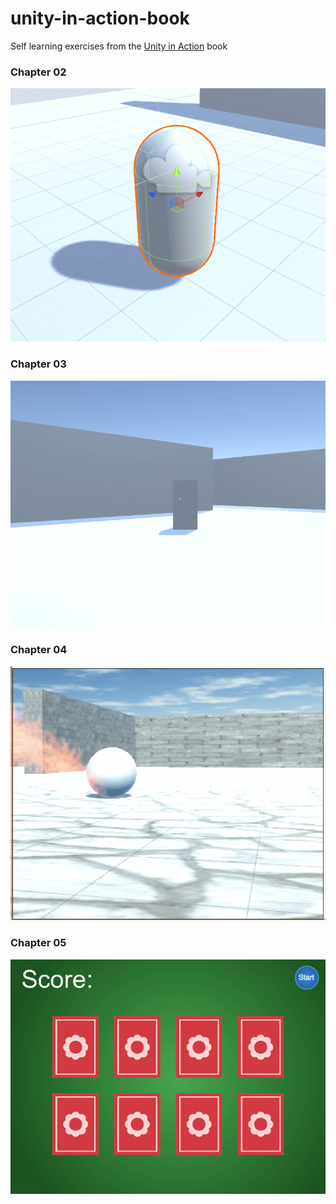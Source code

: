 # unity-in-action-book
Self learning exercises from the [Unity in Action](https://www.manning.com/books/unity-in-action) book

### Chapter 02
![Chapter 02](https://github.com/ivanarellano/unity-in-action-book/blob/master/Ch02/ch02.gif)

### Chapter 03
![Chapter 03](https://github.com/ivanarellano/unity-in-action-book/blob/master/Ch03/ch03.gif)

### Chapter 04
![Chapter 04](https://github.com/ivanarellano/unity-in-action-book/blob/master/Ch04/ch04.gif)

### Chapter 05
![Chapter 05](https://github.com/ivanarellano/unity-in-action-book/blob/master/Ch05/ch05.gif)